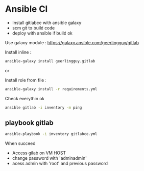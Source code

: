 # Ansible CI

* Install gitlabce with ansible galaxy
* scm git to build code
* deploy with ansible if build ok


Use galaxy module : https://galaxy.ansible.com/geerlingguy/gitlab


Install inline :

```bash
ansible-galaxy install geerlingguy.gitlab
```
or 

Install role from file : 

```bash
ansible-galaxy install -r requirements.yml
```

Check everythin ok 

```bash
ansible gitlab -i inventory -m ping

```

## playbook gitlab

```bash
ansible-playbook -i inventory gitlabce.yml
```

When succeed

* Access gilab on VM HOST 
* change password with 'adminadmin'
* acess admin with 'root' and previous password